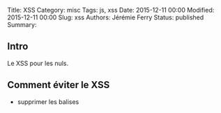 Title: XSS
Category: misc
Tags: js, xss
Date: 2015-12-11 00:00
Modified: 2015-12-11 00:00
Slug: xss
Authors: Jérémie Ferry
Status: published
Summary:

## Intro

Le XSS pour les nuls.

## Comment éviter le XSS

* supprimer les balises <script>
* supprimer les attributs xml qui commencent par **on**.

https://www.owasp.org/index.php/XSS_Filter_Evasion_Cheat_Sheet#XSS_Locator